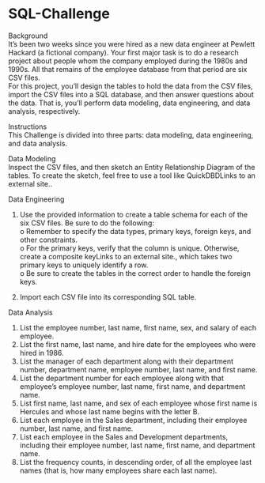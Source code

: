# SQL-Challenge<br>

Background<br>
It’s been two weeks since you were hired as a new data engineer at Pewlett Hackard (a fictional company). Your first major task is to do a research project about people whom the company employed during the 1980s and 1990s. All that remains of the employee database from that period are six CSV files.<br>
For this project, you’ll design the tables to hold the data from the CSV files, import the CSV files into a SQL database, and then answer questions about the data. That is, you’ll perform data modeling, data engineering, and data analysis, respectively.<br>

Instructions<br>
This Challenge is divided into three parts: data modeling, data engineering, and data analysis.<br>

Data Modeling<br>
Inspect the CSV files, and then sketch an Entity Relationship Diagram of the tables. To create the sketch, feel free to use a tool like QuickDBDLinks to an external site..<br>

Data Engineering<br>
1.	Use the provided information to create a table schema for each of the six CSV files. Be sure to do the following:<br>
o	Remember to specify the data types, primary keys, foreign keys, and other constraints.<br>
o	For the primary keys, verify that the column is unique. Otherwise, create a composite keyLinks to an external site., which takes two primary keys to uniquely identify a row.<br>
o	Be sure to create the tables in the correct order to handle the foreign keys.<br>

2.	Import each CSV file into its corresponding SQL table.<br>

Data Analysis<br>
1.	List the employee number, last name, first name, sex, and salary of each employee.<br>
2.	List the first name, last name, and hire date for the employees who were hired in 1986.<br>
3.	List the manager of each department along with their department number, department name, employee number, last name, and first name.<br>
4.	List the department number for each employee along with that employee’s employee number, last name, first name, and department name.<br>
5.	List first name, last name, and sex of each employee whose first name is Hercules and whose last name begins with the letter B.<br>
6.	List each employee in the Sales department, including their employee number, last name, and first name.<br>
7.	List each employee in the Sales and Development departments, including their employee number, last name, first name, and department name.<br>
8.	List the frequency counts, in descending order, of all the employee last names (that is, how many employees share each last name).<br>

